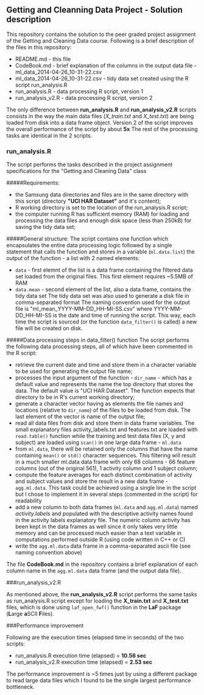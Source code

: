 ## Getting and Cleanning Data Project - Solution description

This repository contains the solution to the peer graded project assignment of 
the Getting and Cleaning Data course.
Following is a brief description of the files in this repository:

* README.md - this file
* CodeBook.md - brief explanation of the columns in the output data 
  file - ml_data_2014-04-26_10-31-22.csv
* ml_data_2014-04-26_10-31-22.csv - tidy data set created using the R 
  script run_analysis.R
* run_analysis.R - data processing R script, version 1
* run_analysis_v2.R - data processing R script, version 2

The only difference between **run_analysis.R** and **run_analysis_v2.R** scripts
consists in the way the main data files (*X_train.txt* and *X_test.txt*) are
being loaded from disk into a data frame object. Version 2 of the script improves 
the overall performance of the script by about **5x**
The rest of the processing tasks are identical in the 2 scripts.

### run_analysis.R

The script performs the tasks described in the project assignment specifications 
for the "Getting and Cleaning Data" class

#####Requirements:
* the Samsung data directories and files are in the same directory
  with this script (directory **"UCI HAR Dataset"** and it's content);
* R working directory is set to the location of the run_analysis.R script;
* the computer running R has sufficient memory (RAM) for loading and
  processing the data files and enough disk space (less than 250kB) for saving 
  the tidy data set;

#####General structure:
The script contains one function which encapsulates the entire data processing 
logic followed by a single statement that calls the function and stores in a 
variable (`ml.data.list`) the output of the function - a list with 2 named 
elements:
* `data` - first elemnt of the list is a data frame containing the filtered data 
  set loaded from the original files. This first element requires ~5.5MB of RAM
* `data.mean` - second element of the list, also a data frame, contains the tidy 
  data set
The tidy data set was also used to generate a disk file in comma-separated format
The naming convention used for the output file is "ml_mean_YYYY-MM-DD_HH-MI-SS.csv"
where YYYY-MM-DD_HH-MI-SS is the date and time of running the script. This way, 
each time the script is sourced (or the function `data_filter()` is called) a 
new file will be created on disk.

#####Data processing steps in data_filter() function
The script performs the following data processing steps, all of which have been 
commented in the R script:
* retrieve the current date and time and store them in a character variable to 
  be used for generating the output file name;
* processes the input argument of the function - `dir_name` - which has a default 
  value and represents the name the top directory that stores the data. The 
  default value is "UCI HAR Dataset". The function expects that directory to be 
  in R's current working directory;
* generate a character vector having as elements the file names and locations 
  (relative to `dir_name`) of the files to be loaded from disk. The last element
  of the vector is name of the output file;
* read all data files from disk and store them in data frame variables. The 
  small explanatory files activity_labels.txt and features.txt are loaded with 
  `read.table()` function while the training and test data files (X, y and subject)
  are loaded using `scan()` in one large data frame - `ml.data`
* from `ml.data`, there will be retained only the columns that have the name 
  containing `mean()` or `std()` character sequences. This filtering will result 
  in a much smaller ml.data data frame with only 68 columns - 66 feature 
  columns (out of the original 561), 1 activity column and 1 subject column;
* compute the feature averages for each distinct combination of activity and 
  subject values and store the result in a new data frame - `agg.ml.data`. 
  This task could be achieved using a single line in the script but I chose to 
  implement it in several steps (commented in the script) for readability
* add a new column to both data frames (`ml.data` and `agg.ml.data`) 
  named _activity.labels_ and populated with the descriptive activity names 
  found in the activity labels explanatory file. The numeric column activity has 
  been kept in the data frames as well since it only takes very little memory 
  and can be processed much easier than a text variable in computations performed 
  outside R (using code written in C++ or C)
* write the `agg.ml.data` data frame in a comma-separated ascii file (see naming 
  convention above)

The file **CodeBook.md** in the repository contains a brief explanation of each 
column name in the `agg.ml.data` data frame (and the output data file).


###run_analysis_v2.R

As mentioned above, the **run_analysis_v2.R** script performs the same tasks 
as run_analysis.R script except for loading the **X_train.txt** and **X_test.txt** 
files, which is done using `laf_open_fwf()` function in the **LaF** package 
(**L**arge **a**SCII **F**iles).

###Performance improvement

Following are the execution times (elapsed time in seconds) of the two scripts:
* run_analysis.R execution time (elapsed) = **10.56 sec**
* run_analysis_v2.R execution time (elapsed) = **2.53 sec**

The performance improvement is ~5 times just by using a different package to read 
large data files which I found to be the single largest performance bottleneck.
